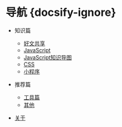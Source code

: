 # 导航 {docsify-ignore}

* 知识篇
  * [好文共享](knowledge/guide)
  * [JavaScript](knowledge/js)
  * [JavaScript知识导图](knowledge/js_tutorial)
  * [CSS](knowledge/css)
  * [小程序](knowledge/miniprogram)

* 推荐篇
  * [工具篇](recommend/tool)
  * [其他](recommend/site)

* [关于](about)
